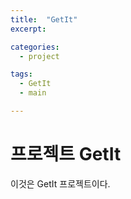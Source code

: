 ```yaml
---
title:  "GetIt"
excerpt: 

categories:
  - project

tags:
  - GetIt
  - main

---
```


# 프로젝트 GetIt

이것은 GetIt 프로젝트이다.

